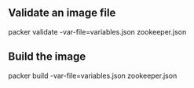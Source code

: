 ## Validate an image file

packer validate -var-file=variables.json zookeeper.json

## Build the image

packer build -var-file=variables.json zookeeper.json
